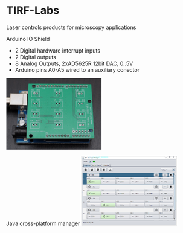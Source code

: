 # TIRF-Labs
Laser controls products for microscopy applications

Arduino IO Shield
- 2 Digital hardware interrupt inputs
- 2 Digital outputs
- 8 Analog Outputs, 2xAD5625R 12bit DAC, 0..5V
- Arduino pins A0-A5 wired to an auxiliary conector

<img width="50%" height="50%" src="https://github.com/Poduzov/TIRF-Labs/blob/master/Schematics/Top.jpg">

Java cross-platform manager
<img width="50%" height="47%" src="https://github.com/Poduzov/TIRF-Labs/blob/master/Schematics/Screen01.png">